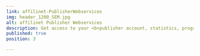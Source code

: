 ```yaml
---
link: affilinet-PublisherWebservices
img: header_1200_SEM.jpg
alt: affilinet Publisher Webservices
description: Get access to your <b>publisher account, statistics, programs</b> and more.
published: true
position: 3

---
```

